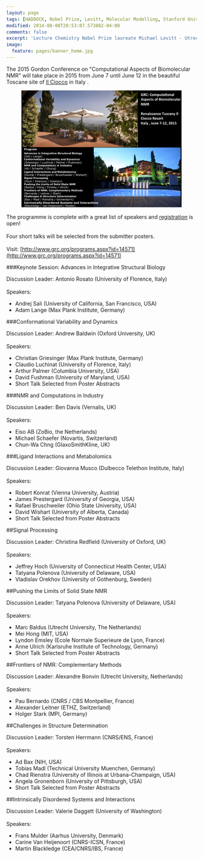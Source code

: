 ```yaml
---
layout: page
tags: [HADDOCK, Nobel Prize, Levitt, Molecular Modelling, Stanford University, Utrecht University]
modified: 2014-08-08T20:53:07.573882-04:00
comments: false
excerpt: 'Lecture Chemistry Nobel Prize laureate Michael Levitt - Utrecht, December 11th'
image:
  feature: pages/banner_home.jpg
---
```


The 2015 Gordon Conference on "Computational Aspects of Biomolecular NMR" will take place in 2015 from June 7 until June 12 in the beautiful Toscane site of [Il Ciocco](https://www.grc.org/sites.aspx?id=10&tab=0) in Italy .

<figure>
    <img src="/images/posts/CompAspNMR.png">
</figure> 

The programme is complete with a great list of speakers and [registration](http://www.grc.org/programs.aspx?id=14571) is open! 
<BR>
<BR>
Four short talks will be selected from the submitter posters.
<BR>
<BR>
Visit: [http://www.grc.org/programs.aspx?id=14571](http://www.grc.org/programs.aspx?id=14571)


###Keynote Session: Advances in Integrative Structural Biology

Discussion Leader: Antonio Rosato (University of Florence, Italy)
<BR>
<BR>
Speakers:

  * Andrej Sali (University of California, San Francisco, USA)
  * Adam Lange (Max Plank Institute, Germany)


###Conformational Variability and Dynamics

Discussion Leader: Andrew Baldwin (Oxford University, UK)
<BR>
<BR>
Speakers:

  * Christian Griesinger (Max Plank Institute, Germany)
  * Claudio Luchinat (University of Florence, Italy)
  * Arthur Palmer (Columbia University, USA)
  * David Fushman (University of Maryland, USA)
  * Short Talk Selected from Poster Abstracts

###NMR and Computations in Industry

Discussion Leader: Ben Davis (Vernalis, UK)
<BR>
<BR>
Speakers:

  * Eiso AB (ZoBio, the Netherlands)
  * Michael Schaefer (Novartis, Switzerland)
  * Chun-Wa Chng (GlaxoSmithKline, UK)

###Ligand Interactions and Metabolomics

Discussion Leader: Giovanna Musco (Dulbecco Telethon Institute, Italy)
<BR>
<BR>
Speakers:

  * Robert Konrat (Vienna University, Austria)
  * James Prestergard (University of Georgia, USA)
  * Rafael Bruschweiler (Ohio State University, USA)
  * David Wishart (University of Alberta, Canada)
  * Short Talk Selected from Poster Abstracts

##Signal Processing

Discussion Leader: Christina Redfield (University of Oxford, UK)
<BR>
<BR>
Speakers:

  * Jeffrey Hoch (University of Connecticut Health Center, USA)
  * Tatyana Polenova (University of Delaware, USA)
  * Vladislav Orekhov (University of Gothenburg, Sweden)

##Pushing the Limits of Solid State NMR

Discussion Leader: Tatyana Polenova (University of Delaware, USA)
<BR>
<BR>
Speakers:

  * Marc Baldus (Utrecht University, The Netherlands)
  * Mei Hong (MIT, USA)
  * Lyndon Emsley (Ecole Normale Superieure de Lyon, France)
  * Anne Ulrich (Karlsruhe Institute of Technology, Germany)
  * Short Talk Selected from Poster Abstracts

##Frontiers of NMR: Complementary Methods

Discussion Leader: Alexandre Bonvin (Utrecht University, Netherlands)
<BR>
<BR>
Speakers:

  * Pau Bernardo (CNRS / CBS Montpellier, France)
  * Alexander Leitner (ETHZ, Switzerland)
  * Holger Stark (MPI, Germany)

##Challenges in Structure Determination

Discussion Leader: Torsten Herrmann (CNRS/ENS, France)
<BR>
<BR>
Speakers:

  * Ad Bax (NIH, USA)
  * Tobias Madl (Technical University Muenchen, Germany)
  * Chad Rienstra (University of Illinois at Urbana-Champaign, USA)
  * Angela Gronenborn (University of Pittsburgh, USA)
  * Short Talk Selected from Poster Abstracts

##Intrinsically Disordered Systems and Interactions

Discussion Leader: Valerie Daggett (University of Washington)
<BR>
<BR>
Speakers:

  * Frans Mulder (Aarhus University, Denmark)
  * Carine Van Heijenoort (CNRS-ICSN, France)
  * Martin Blackledge (CEA/CNRS/IBS, France)
